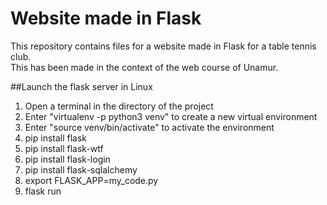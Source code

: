 # Website made in Flask

This repository contains files for a website made in Flask for a table tennis club.<br>
This has been made in the context of the web course of Unamur.


##Launch the flask server in Linux
1. Open a terminal in the directory of the project
2. Enter "virtualenv -p python3 venv" to create a new virtual environment
3. Enter "source venv/bin/activate" to activate the environment
4. pip install flask
5. pip install flask-wtf
6. pip install flask-login
7. pip install flask-sqlalchemy
8. export FLASK_APP=my_code.py
9. flask run


